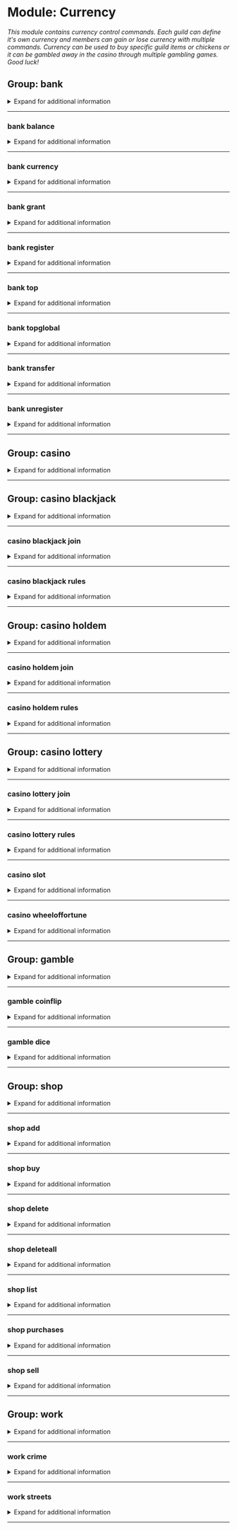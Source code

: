 # Module: Currency
*This module contains currency control commands. Each guild can define it's own currency and members can gain or lose currency with multiple commands. Currency can be used to buy specific guild items or chickens or it can be gambled away in the casino through multiple gambling games. Good luck!*


## Group: bank
<details><summary markdown='span'>Expand for additional information</summary><p>

*Bank account commands (each guild has it's own bank). Group call prints out given user's bank balance. Accounts periodically get a small increase through interest.*

**Guild only.**


**Aliases:**
`$, $$, $$$`

**Overload 0:**
- (optional) \[`member`\]: *Member* (def: `None`)

**Examples:**

```xml
!bank
!bank Member
```
</p></details>

---

### bank balance
<details><summary markdown='span'>Expand for additional information</summary><p>

*Prints user's bank balance.*

**Guild only.**


**Aliases:**
`s, status, bal, money`

**Overload 0:**
- (optional) \[`member`\]: *Member* (def: `None`)

**Examples:**

```xml
!bank balance
!bank balance Member
```
</p></details>

---

### bank currency
<details><summary markdown='span'>Expand for additional information</summary><p>

*Gets or sets guild currency.*

**Guild only.**


**Aliases:**
`setcurrency, curr`

**Overload 1:**
- \[`string`\]: *New currency*

**Overload 0:**

*No arguments.*

**Examples:**

```xml
!bank currency
!bank currency Some string here
```
</p></details>

---

### bank grant
<details><summary markdown='span'>Expand for additional information</summary><p>

*Grants user a certain amount of guild currency.*

**Guild only.**

**Privileged users only.**


**Aliases:**
`give`

**Overload 1:**
- \[`member`\]: *Member*
- \[`long`\]: *Amount*

**Overload 0:**
- \[`long`\]: *Amount*
- \[`member`\]: *Member*

**Examples:**

```xml
!bank grant Member 100000
!bank grant 100000 Member
```
</p></details>

---

### bank register
<details><summary markdown='span'>Expand for additional information</summary><p>

*Opens a new bank account for the sender.*

**Guild only.**


**Aliases:**
`r, signup, activate`

**Overload 0:**

*No arguments.*

**Examples:**

```xml
!bank register
```
</p></details>

---

### bank top
<details><summary markdown='span'>Expand for additional information</summary><p>

*Lists wealthiest users in this guild.*

**Guild only.**


**Aliases:**
`leaderboard, elite`

**Overload 0:**

*No arguments.*

**Examples:**

```xml
!bank top
```
</p></details>

---

### bank topglobal
<details><summary markdown='span'>Expand for additional information</summary><p>

*Lists wealthiest users globally.*

**Guild only.**


**Aliases:**
`globalleaderboard, globalelite, gtop, topg, globaltop`

**Overload 0:**

*No arguments.*

**Examples:**

```xml
!bank topglobal
```
</p></details>

---

### bank transfer
<details><summary markdown='span'>Expand for additional information</summary><p>

*Transfer funds from your account to another user's account.*

**Guild only.**


**Aliases:**
`lend, tr`

**Overload 1:**
- \[`member`\]: *Member*
- \[`long`\]: *Amount*

**Overload 0:**
- \[`long`\]: *Amount*
- \[`member`\]: *Member*

**Examples:**

```xml
!bank transfer Member 100000
!bank transfer 100000 Member
```
</p></details>

---

### bank unregister
<details><summary markdown='span'>Expand for additional information</summary><p>

*Closes a bank account.*

**Guild only.**

**Privileged users only.**


**Aliases:**
`ur, signout, deleteaccount, delacc, disable, deactivate`

**Overload 0:**
- \[`member`\]: *Member*
- (optional) \[`boolean`\]: *Globally?* (def: `False`)

**Examples:**

```xml
!bank unregister Member
!bank unregister @User Yes/No
```
</p></details>

---

## Group: casino
<details><summary markdown='span'>Expand for additional information</summary><p>

*Prints all available casino games.*


**Aliases:**
`vegas, cs, cas`

**Overload 0:**

*No arguments.*

**Examples:**

```xml
!casino
```
</p></details>

---

## Group: casino blackjack
<details><summary markdown='span'>Expand for additional information</summary><p>

*Starts a new Blackjack game or joins a pending Blackjack game with given bid amount.*


**Aliases:**
`bj`

**Overload 0:**
- (optional) \[`int`\]: *Bid amount* (def: `5`)

**Examples:**

```xml
!casino blackjack 100000
```
</p></details>

---

### casino blackjack join
<details><summary markdown='span'>Expand for additional information</summary><p>

*Joins a pending Blackjack game with given bid amount.*


**Aliases:**
`+, compete, enter, j, <<, <`

**Overload 0:**
- (optional) \[`int`\]: *Bid amount* (def: `5`)

**Examples:**

```xml
!casino blackjack join 100000
```
</p></details>

---

### casino blackjack rules
<details><summary markdown='span'>Expand for additional information</summary><p>

*Prints Blackjack rules.*


**Aliases:**
`help, h, ruling, rule, info`

**Overload 0:**

*No arguments.*

**Examples:**

```xml
!casino blackjack rules
```
</p></details>

---

## Group: casino holdem
<details><summary markdown='span'>Expand for additional information</summary><p>

*Starts a new Texas Hold 'em poker game or joins a pending holdem game with given bid amount.*


**Aliases:**
`poker, texasholdem, texas`

**Overload 0:**
- (optional) \[`int`\]: *Total balance for each user* (def: `1000`)

**Examples:**

```xml
!casino holdem 100000
```
</p></details>

---

### casino holdem join
<details><summary markdown='span'>Expand for additional information</summary><p>

*Joins a pending Texas Hold 'em game with given bid amount.*


**Aliases:**
`+, compete, enter, j, <<, <`

**Overload 0:**

*No arguments.*

**Examples:**

```xml
!casino holdem join 100000
```
</p></details>

---

### casino holdem rules
<details><summary markdown='span'>Expand for additional information</summary><p>

*Prints Texas Hold 'em rules.*


**Aliases:**
`help, h, ruling, rule`

**Overload 0:**

*No arguments.*

**Examples:**

```xml
!casino holdem rules
```
</p></details>

---

## Group: casino lottery
<details><summary markdown='span'>Expand for additional information</summary><p>

*Starts a new Lottery game or joins a pending Lottery game with given three numbers. The three numbers are drawn from 1 to 15 and they can't be repeated. Rewards are given for each guess, increasing as the number of guesses increases.*


**Aliases:**
`lotto, bingo`

**Overload 0:**
- \[`int...`\]: *3 numbers*

**Examples:**

```xml
!casino lottery 1 5 10
```
</p></details>

---

### casino lottery join
<details><summary markdown='span'>Expand for additional information</summary><p>

*Joins a pending Lottery game with given three numbers.*


**Aliases:**
`+, compete, enter, j, <<, <`

**Overload 0:**
- \[`int...`\]: *3 numbers*

**Examples:**

```xml
!casino lottery join 1 5 10
```
</p></details>

---

### casino lottery rules
<details><summary markdown='span'>Expand for additional information</summary><p>

*Prints Lottery rules.*


**Aliases:**
`help, h, ruling, rule`

**Overload 0:**

*No arguments.*

**Examples:**

```xml
!casino lottery rules
```
</p></details>

---

### casino slot
<details><summary markdown='span'>Expand for additional information</summary><p>

*Rolls a Slot Machine.*


**Aliases:**
`slotmachine`

**Overload 1:**
- (optional) \[`long`\]: *Bid* (def: `5`)

**Overload 0:**
- \[`string...`\]: *Bid*

**Examples:**

```xml
!casino slot 100000
```
</p></details>

---

### casino wheeloffortune
<details><summary markdown='span'>Expand for additional information</summary><p>

*Rolls a Wheel of Fortune.*


**Aliases:**
`wof`

**Overload 1:**
- (optional) \[`long`\]: *Bid* (def: `5`)

**Overload 0:**
- \[`string...`\]: *Bid*

**Examples:**

```xml
!casino wheeloffortune 100000
```
</p></details>

---

## Group: gamble
<details><summary markdown='span'>Expand for additional information</summary><p>

*Gambling commands - requires guild currency.*

**Guild only.**


**Aliases:**
`bet`

</p></details>

---

### gamble coinflip
<details><summary markdown='span'>Expand for additional information</summary><p>

*Gambles on a coinflip toss. Default bid is 5.*

**Guild only.**


**Aliases:**
`coin, flip`

**Overload 1:**
- \[`long`\]: *Bid amount*
- \[`string`\]: *Heads/Tails*

**Overload 0:**
- \[`string`\]: *Heads/Tails*
- (optional) \[`long`\]: *Bid amount* (def: `5`)

**Examples:**

```xml
!gamble coinflip 100000 heads
!gamble coinflip heads 100000
```
</p></details>

---

### gamble dice
<details><summary markdown='span'>Expand for additional information</summary><p>

*Gambles on a dice throw. Default bid is 5.*

**Guild only.**


**Aliases:**
`roll, die`

**Overload 0:**
- \[`int`\]: *Dice outcome (1-6)*
- (optional) \[`long`\]: *Bid amount* (def: `5`)

**Examples:**

```xml
!gamble dice 100000 5
```
</p></details>

---

## Group: shop
<details><summary markdown='span'>Expand for additional information</summary><p>

*Shop for items using guild currency from your bank account. Group command lists all available items for purchase.*

**Guild only.**


**Aliases:**
`store, mall`

**Overload 0:**

*No arguments.*

**Examples:**

```xml
!shop
```
</p></details>

---

### shop add
<details><summary markdown='span'>Expand for additional information</summary><p>

*Adds a new item to guild shop.*

**Guild only.**

**Requires user permissions:**
`Manage guild`

**Aliases:**
`register, reg, additem, a, +, +=, <<, <, <-, <=`

**Overload 1:**
- \[`long`\]: *Item price*
- \[`string...`\]: *Item name*

**Overload 0:**
- \[`string`\]: *Item name*
- \[`long`\]: *Item price*

**Examples:**

```xml
!shop add SampleName 100000
!shop add 100000 SampleName
```
</p></details>

---

### shop buy
<details><summary markdown='span'>Expand for additional information</summary><p>

*Buys a new item for you from the guild shop.*

**Guild only.**


**Aliases:**
`purchase, shutupandtakemymoney, b, p`

**Overload 1:**
- \[`int...`\]: *Item IDs*

**Overload 1:**
- \[`string`\]: *Item name*

**Examples:**

```xml
!shop buy SampleName
!shop buy 1 5
```
</p></details>

---

### shop delete
<details><summary markdown='span'>Expand for additional information</summary><p>

*Removes an item from guild shop.*

**Guild only.**

**Requires user permissions:**
`Manage guild`

**Aliases:**
`unregister, remove, rm, del, d, -, -=, >, >>, ->, =>`

**Overload 1:**
- \[`int...`\]: *Item IDs to remove*

**Examples:**

```xml
!shop delete SampleName
!shop delete 1 5
```
</p></details>

---

### shop deleteall
<details><summary markdown='span'>Expand for additional information</summary><p>

*Removes all items from the guild shop.*

**Guild only.**

**Requires user permissions:**
`Manage guild`

**Aliases:**
`removeall, rmrf, rma, clearall, clear, delall, da, cl, -a, --, >>>`

**Overload 0:**

*No arguments.*

**Examples:**

```xml
!shop deleteall
```
</p></details>

---

### shop list
<details><summary markdown='span'>Expand for additional information</summary><p>

*Lists all items available for purchase in the guild shop.*

**Guild only.**


**Aliases:**
`print, show, view, ls, l, p`

**Overload 0:**

*No arguments.*

**Examples:**

```xml
!shop list
```
</p></details>

---

### shop purchases
<details><summary markdown='span'>Expand for additional information</summary><p>

*Print user purchases in this guild.*

**Guild only.**


**Aliases:**
`myitems, purchased, bought`

**Overload 0:**
- (optional) \[`member`\]: *Member* (def: `None`)

**Examples:**

```xml
!shop purchases
!shop purchases Member
```
</p></details>

---

### shop sell
<details><summary markdown='span'>Expand for additional information</summary><p>

*Sell item(s) bought from the guild shop.*

**Guild only.**


**Aliases:**
`return`

**Overload 0:**
- \[`int...`\]: *Item IDs*

**Examples:**

```xml
!shop sell 1 5
```
</p></details>

---

## Group: work
<details><summary markdown='span'>Expand for additional information</summary><p>

*Do something productive with your life or decide to earn money using immoral or illegal ways. You can work once every minute. Keep in mind that your salary is influenced by the current time.*

**Guild only.**


**Aliases:**
`job`

**Overload 0:**

*No arguments.*

**Examples:**

```xml
!work
```
</p></details>

---

### work crime
<details><summary markdown='span'>Expand for additional information</summary><p>

*Attempt a crime. This can be done once every 5 minutes. Keep in mind that attempting a crime at night gives higher chance of success.*

**Guild only.**


**Overload 0:**

*No arguments.*

**Examples:**

```xml
!work crime
```
</p></details>

---

### work streets
<details><summary markdown='span'>Expand for additional information</summary><p>

*Work the streets tonight hoping to gather some easy money but beware - there are many threats lurking at that hour. This can be done once every 2 minutes. Keep in mind that during the night there is a higher chance to become a victim of a crime.*

**Guild only.**


**Aliases:**
`prostitute`

**Overload 0:**

*No arguments.*

**Examples:**

```xml
!work streets
```
</p></details>

---

